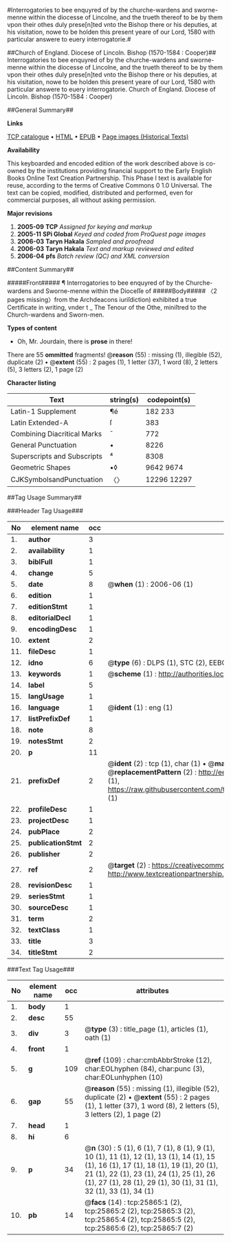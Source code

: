 #Interrogatories to bee enquyred of by the churche-wardens and sworne-menne within the diocesse of Lincolne, and the trueth thereof to be by them vpon their othes duly prese[n]ted vnto the Bishop there or his deputies, at his visitation, nowe to be holden this present yeare of our Lord, 1580 with particular answere to euery interrogatorie.#

##Church of England. Diocese of Lincoln. Bishop (1570-1584 : Cooper)##
Interrogatories to bee enquyred of by the churche-wardens and sworne-menne within the diocesse of Lincolne, and the trueth thereof to be by them vpon their othes duly prese[n]ted vnto the Bishop there or his deputies, at his visitation, nowe to be holden this present yeare of our Lord, 1580 with particular answere to euery interrogatorie.
Church of England. Diocese of Lincoln. Bishop (1570-1584 : Cooper)

##General Summary##

**Links**

[TCP catalogue](http://www.ota.ox.ac.uk/tcp/)  • 
[HTML](http://tei.it.ox.ac.uk/tcp/Texts-HTML/free/A00/A00193.html)  • 
[EPUB](http://tei.it.ox.ac.uk/tcp/Texts-EPUB/free/A00/A00193.epub) • 
[Page images (Historical Texts)](https://data.historicaltexts.jisc.ac.uk/view?pubId=eebo-22914254e&pageId=eebo-22914254e-25865-1)

**Availability**

This keyboarded and encoded edition of the
	       work described above is co-owned by the institutions
	       providing financial support to the Early English Books
	       Online Text Creation Partnership. This Phase I text is
	       available for reuse, according to the terms of Creative
	       Commons 0 1.0 Universal. The text can be copied,
	       modified, distributed and performed, even for
	       commercial purposes, all without asking permission.

**Major revisions**

1. __2005-09__ __TCP__ *Assigned for keying and markup*
1. __2005-11__ __SPi Global__ *Keyed and coded from ProQuest page images*
1. __2006-03__ __Taryn Hakala__ *Sampled and proofread*
1. __2006-03__ __Taryn Hakala__ *Text and markup reviewed and edited*
1. __2006-04__ __pfs__ *Batch review (QC) and XML conversion*

##Content Summary##

#####Front#####
¶ Interrogatories to bee enquyred of by the Churche-wardens and Sworne-menne within the Dioceſſe of 
#####Body#####
〈2 pages missing〉from the Archdeacons iuriſdiction) exhibited a true Certificate in writing, vnder t
    _ The Tenour of the Othe, miniſtred to the Church-wardens and Sworn-men.

**Types of content**

  * Oh, Mr. Jourdain, there is **prose** in there!

There are 55 **ommitted** fragments! 
 @__reason__ (55) : missing (1), illegible (52), duplicate (2)  •  @__extent__ (55) : 2 pages (1), 1 letter (37), 1 word (8), 2 letters (5), 3 letters (2), 1 page (2)

**Character listing**


|Text|string(s)|codepoint(s)|
|---|---|---|
|Latin-1 Supplement|¶é|182 233|
|Latin Extended-A|ſ|383|
|Combining             Diacritical Marks|̄|772|
|General Punctuation|•|8226|
|Superscripts             and Subscripts|⁴|8308|
|Geometric Shapes|▪◊|9642 9674|
|CJKSymbolsandPunctuation|〈〉|12296 12297|

##Tag Usage Summary##

###Header Tag Usage###

|No|element name|occ|attributes|
|---|---|---|---|
|1.|__author__|3||
|2.|__availability__|1||
|3.|__biblFull__|1||
|4.|__change__|5||
|5.|__date__|8| @__when__ (1) : 2006-06 (1)|
|6.|__edition__|1||
|7.|__editionStmt__|1||
|8.|__editorialDecl__|1||
|9.|__encodingDesc__|1||
|10.|__extent__|2||
|11.|__fileDesc__|1||
|12.|__idno__|6| @__type__ (6) : DLPS (1), STC (2), EEBO-CITATION (1), OCLC (1), VID (1)|
|13.|__keywords__|1| @__scheme__ (1) : http://authorities.loc.gov/ (1)|
|14.|__label__|5||
|15.|__langUsage__|1||
|16.|__language__|1| @__ident__ (1) : eng (1)|
|17.|__listPrefixDef__|1||
|18.|__note__|8||
|19.|__notesStmt__|2||
|20.|__p__|11||
|21.|__prefixDef__|2| @__ident__ (2) : tcp (1), char (1)  •  @__matchPattern__ (2) : ([0-9\-]+):([0-9IVX]+) (1), (.+) (1)  •  @__replacementPattern__ (2) : http://eebo.chadwyck.com/downloadtiff?vid=$1&page=$2 (1), https://raw.githubusercontent.com/textcreationpartnership/Texts/master/tcpchars.xml#$1 (1)|
|22.|__profileDesc__|1||
|23.|__projectDesc__|1||
|24.|__pubPlace__|2||
|25.|__publicationStmt__|2||
|26.|__publisher__|2||
|27.|__ref__|2| @__target__ (2) : https://creativecommons.org/publicdomain/zero/1.0/ (1), http://www.textcreationpartnership.org/docs/. (1)|
|28.|__revisionDesc__|1||
|29.|__seriesStmt__|1||
|30.|__sourceDesc__|1||
|31.|__term__|2||
|32.|__textClass__|1||
|33.|__title__|3||
|34.|__titleStmt__|2||


###Text Tag Usage###

|No|element name|occ|attributes|
|---|---|---|---|
|1.|__body__|1||
|2.|__desc__|55||
|3.|__div__|3| @__type__ (3) : title_page (1), articles (1), oath (1)|
|4.|__front__|1||
|5.|__g__|109| @__ref__ (109) : char:cmbAbbrStroke (12), char:EOLhyphen (84), char:punc (3), char:EOLunhyphen (10)|
|6.|__gap__|55| @__reason__ (55) : missing (1), illegible (52), duplicate (2)  •  @__extent__ (55) : 2 pages (1), 1 letter (37), 1 word (8), 2 letters (5), 3 letters (2), 1 page (2)|
|7.|__head__|1||
|8.|__hi__|6||
|9.|__p__|34| @__n__ (30) : 5 (1), 6 (1), 7 (1), 8 (1), 9 (1), 10 (1), 11 (1), 12 (1), 13 (1), 14 (1), 15 (1), 16 (1), 17 (1), 18 (1), 19 (1), 20 (1), 21 (1), 22 (1), 23 (1), 24 (1), 25 (1), 26 (1), 27 (1), 28 (1), 29 (1), 30 (1), 31 (1), 32 (1), 33 (1), 34 (1)|
|10.|__pb__|14| @__facs__ (14) : tcp:25865:1 (2), tcp:25865:2 (2), tcp:25865:3 (2), tcp:25865:4 (2), tcp:25865:5 (2), tcp:25865:6 (2), tcp:25865:7 (2)|
